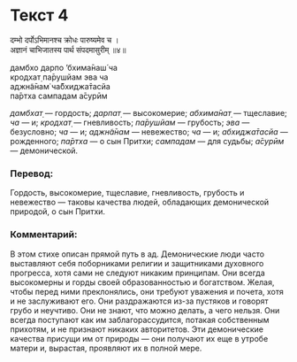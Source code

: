 # Текст 4

दम्भो दर्पोऽभिमानश्च क्रोधः पारुष्यमेव च ।  
अज्ञानं चाभिजातस्य पार्थ संपदमासुरीम् ॥४॥

дамбхо дарпо ’бхима̄наш́ ча  
кродхат̣ па̄рушйам эва ча  
аджн̃а̄нам̇ ча̄бхиджа̄тасйа  
па̄ртха сампадам а̄сурӣм

_дамбхат̣_ — гордость; _дарпат̣_ — высокомерие; _абхима̄нат̣_ — тщеславие; _ча_ — и; _кродхат̣_ — гневливость; _па̄рушйам_ — грубость; _эва_ — безусловно; _ча_ — и; _аджн̃а̄нам_ — невежество; _ча_ — и; _абхиджа̄тасйа_ — рожденного; _па̄ртха_ — о сын Притхи; _сампадам_ — для судьбы; _а̄сурӣм_ — демонической.

### Перевод:

Гордость, высокомерие, тщеславие, гневливость, грубость и невежество — таковы качества людей, обладающих демонической природой, о сын Притхи.

### Комментарий:

В этом стихе описан прямой путь в ад. Демонические люди часто выставляют себя поборниками религии и защитниками духовного прогресса, хотя сами не следуют никаким принципам. Они всегда высокомерны и горды своей образованностью и богатством. Желая, чтобы перед ними преклонялись, они требуют уважения и почета, хотя и не заслуживают его. Они раздражаются из-за пустяков и говорят грубо и неучтиво. Они не знают, что можно делать, а чего нельзя. Они всегда поступают как им заблагорассудится, потакая собственным прихотям, и не признают никаких авторитетов. Эти демонические качества присущи им от природы — они получают их еще в утробе матери и, вырастая, проявляют их в полной мере.